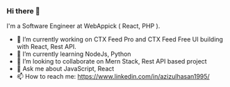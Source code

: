 ### Hi there  👋

I'm a Software Engineer at WebAppick ( React, PHP ).
- 🔭 I’m currently working on CTX Feed Pro and CTX Feed Free  UI building with React, Rest API.
- 🌱 I’m currently learning NodeJs, Python
- 👯 I’m looking to collaborate on Mern Stack, Rest API based project
- 💬 Ask me about JavaScript, React
- 📫 How to reach me:  https://www.linkedin.com/in/azizulhasan1995/

